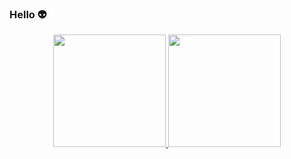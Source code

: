 ### Hello 👽

<div align="center">
  <a href="https://github.com/zonzobulo">
  <img height="180em" src="https://github-readme-stats.vercel.app/api?username=zonzobulo&show_icons=true&theme=dark&include_all_commits=true&count_private=true"/>
  <img height="180em" src="https://github-readme-stats.vercel.app/api/top-langs/?username=zonzobulo&layout=compact&langs_count=7&theme=dark"/>
</div>

<!--
**zonzobulo/zonzobulo** is a ✨ _special_ ✨ repository because its `README.md` (this file) appears on your GitHub profile.

Here are some ideas to get you started:

- 🔭 I’m currently working on ...
- 🌱 I’m currently learning ...
- 👯 I’m looking to collaborate on ...
- 🤔 I’m looking for help with ...
- 💬 Ask me about ...
- 📫 How to reach me: ...
- 😄 Pronouns: ...
- ⚡ Fun fact: ...
-->
